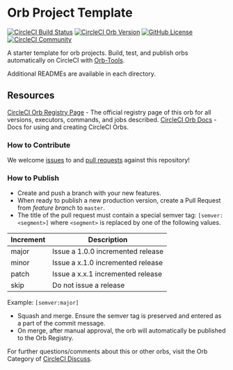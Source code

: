 # Orb Project Template

[![CircleCI Build Status](https://circleci.com/gh/hud-code/circle-orb-360.svg?style=shield "CircleCI Build Status")](https://circleci.com/gh/hud-code/circle-orb-360) [![CircleCI Orb Version](https://badges.circleci.com/orbs/orb-space/circle-orb-360.svg)](https://circleci.com/orbs/registry/orb/orb-space/circle-orb-360) [![GitHub License](https://img.shields.io/badge/license-MIT-lightgrey.svg)](https://raw.githubusercontent.com/hud-code/circle-orb-360/master/LICENSE) [![CircleCI Community](https://img.shields.io/badge/community-CircleCI%20Discuss-343434.svg)](https://discuss.circleci.com/c/ecosystem/orbs)



A starter template for orb projects. Build, test, and publish orbs automatically on CircleCI with [Orb-Tools](https://circleci.com/orbs/registry/orb/circleci/orb-tools).

Additional READMEs are available in each directory.



## Resources

[CircleCI Orb Registry Page](https://circleci.com/orbs/registry/orb/orb-space/circle-orb-360) - The official registry page of this orb for all versions, executors, commands, and jobs described.
[CircleCI Orb Docs](https://circleci.com/docs/2.0/orb-intro/#section=configuration) - Docs for using and creating CircleCI Orbs.

### How to Contribute

We welcome [issues](https://github.com/hud-code/circle-orb-360/issues) to and [pull requests](https://github.com/hud-code/circle-orb-360/pulls) against this repository!

### How to Publish
* Create and push a branch with your new features.
* When ready to publish a new production version, create a Pull Request from _feature branch_ to `master`.
* The title of the pull request must contain a special semver tag: `[semver:<segment>]` where `<segment>` is replaced by one of the following values.

| Increment | Description|
| ----------| -----------|
| major     | Issue a 1.0.0 incremented release|
| minor     | Issue a x.1.0 incremented release|
| patch     | Issue a x.x.1 incremented release|
| skip      | Do not issue a release|

Example: `[semver:major]`

* Squash and merge. Ensure the semver tag is preserved and entered as a part of the commit message.
* On merge, after manual approval, the orb will automatically be published to the Orb Registry.


For further questions/comments about this or other orbs, visit the Orb Category of [CircleCI Discuss](https://discuss.circleci.com/c/orbs).

